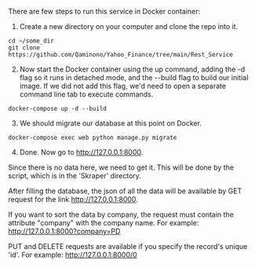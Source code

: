 There are few steps to run this service in Docker container:
  1. Create a new directory on your computer and clone the repo into it.
  
    cd ~/some_dir
    git clone https://github.com/Qaminono/Yahoo_Finance/tree/main/Rest_Service
 
  2. Now start the Docker container using the up command, adding the -d flag so it runs in detached mode, and the --build flag to build our initial image. If we did not add this flag, we'd need to open a separate command line tab to execute commands.
  
    docker-compose up -d --build
    
  3. We should migrate our database at this point on Docker.
  
    docker-compose exec web python manage.py migrate
  
  4. Done. Now go to http://127.0.0.1:8000.

Since there is no data here, we need to get it. This will be done by the script, which is in the 'Skraper' directory.

After filling the database, the json of all the data will be available by GET request for the link http://127.0.0.1:8000.

If you want to sort the data by company, the request must contain the attribute "company" with the company name. For example: http://127.0.0.1:8000?company=PD

PUT and DELETE requests are available if you specify the record's unique 'id'. For example: http://127.0.0.1:8000/0
